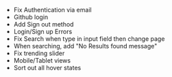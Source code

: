 - Fix Authentication via email
- Github login
- Add Sign out method
- Login/Sign up Errors
- Fix Search when type in input field then change page
- When searching, add "No Results found message"
- Fix trending slider
- Mobile/Tablet views
- Sort out all hover states
